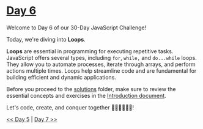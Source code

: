 # [Day 6](https://github.com/Muhtoyyib/30-DAY-JAVASCRIPT/blob/main/Day4/day4.md)

Welcome to Day 6 of our 30-Day JavaScript Challenge! 

Today, we're diving into **Loops**.

**Loops** are essential in programming for executing repetitive tasks. JavaScript offers several types, including `for`, `while,` and `do...while` loops. They allow you to automate processes, iterate through arrays, and perform actions multiple times. Loops help streamline code and are fundamental for building efficient and dynamic applications.

Before you proceed to the [solutions](solutions-day6/) folder, make sure to review the essential concepts and exercises in the <a href="https://github.com/Asabeneh/30-Days-Of-JavaScript/blob/master/06_Day_Loops/06_day_loops.md" target="_blank"> Introduction document</a>.

Let's code, create, and conquer together 👨🏻‍💻🚀💪🏻!

[<< Day 5](https://github.com/Muhtoyyib/30-DAY-JAVASCRIPT/blob/main/Day5/day5.md) | [Day 7 >>](https://github.com/Muhtoyyib/30-DAY-JAVASCRIPT/blob/main/Day7/day7.md)